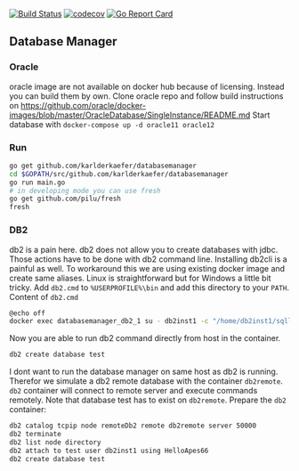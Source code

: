 [![Build Status](https://travis-ci.org/karlderkaefer/databasemanager.png)](https://travis-ci.org/karlderkaefer/databasemanager)
[![codecov](https://codecov.io/gh/karlderkaefer/databasemanager/branch/master/graph/badge.svg)](https://codecov.io/gh/karlderkaefer/databasemanager)
[![Go Report Card](https://goreportcard.com/badge/karlderkaefer/databasemanager)](https://goreportcard.com/report/github.com/karlderkaefer/databasemanager)
## Database Manager

### Oracle
oracle image are not available on docker hub because of licensing.
Instead you can build them by own. 
Clone oracle repo and follow build instructions on https://github.com/oracle/docker-images/blob/master/OracleDatabase/SingleInstance/README.md
Start database with `docker-compose up -d oracle11 oracle12`

### Run
```bash
go get github.com/karlderkaefer/databasemanager
cd $GOPATH/src/github.com/karlderkaefer/databasemanager
go run main.go
# in developing mode you can use fresh
go get github.com/pilu/fresh
fresh
```

### DB2
db2 is a pain here. db2 does not allow you to create databases with jdbc.
Those actions have to be done with db2 command line. 
Installing db2cli is a painful as well.
To workaround this we are using existing docker image and create same aliases.
Linux is straightforward but for Windows a little bit tricky.
Add `db2.cmd` to `%USERPROFILE%\bin` and add this directory to your `PATH`.
Content of `db2.cmd`
```bash
@echo off
docker exec databasemanager_db2_1 su - db2inst1 -c "/home/db2inst1/sqllib/bin/db2 %*"
```
Now you are able to run db2 command directly from host in the container.
```bash
db2 create database test
```
I dont want to run the database manager on same host as db2 is running.
Therefor we simulate a db2 remote database with the container `db2remote`.
`db2` container will connect to remote server and execute commands remotely.
Note that database test has to exist on `db2remote`. Prepare the `db2` container:
```bash
db2 catalog tcpip node remoteDb2 remote db2remote server 50000
db2 terminate
db2 list node directory 
db2 attach to test user db2inst1 using HelloApes66
db2 create database test 
```
